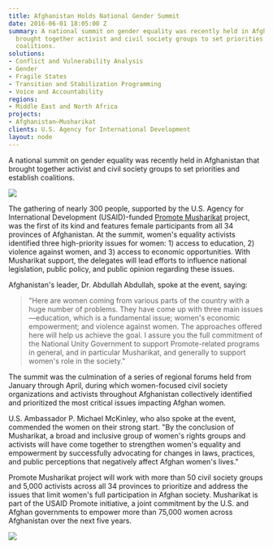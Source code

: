 ```yaml
---
title: Afghanistan Holds National Gender Summit
date: 2016-06-01 18:05:00 Z
summary: A national summit on gender equality was recently held in Afghanistan that
  brought together activist and civil society groups to set priorities and establish
  coalitions.
solutions:
- Conflict and Vulnerability Analysis
- Gender
- Fragile States
- Transition and Stabilization Programming
- Voice and Accountability
regions:
- Middle East and North Africa
projects:
- Afghanistan—Musharikat
clients: U.S. Agency for International Development
layout: node
---
```


A national summit on gender equality was recently held in Afghanistan that brought together activist and civil society groups to set priorities and establish coalitions.

![][1]

The gathering of nearly 300 people, supported by the U.S. Agency for International Development (USAID)-funded [Promote Musharikat][2] project, was the first of its kind and features female participants from all 34 provinces of Afghanistan. At the summit, women's equality activists identified three high-priority issues for women: 1) access to education, 2) violence against women, and 3) access to economic opportunities. With Musharikat support, the delegates will lead efforts to influence national legislation, public policy, and public opinion regarding these issues.

Afghanistan's leader, Dr. Abdullah Abdullah, spoke at the event, saying:

> "Here are women coming from various parts of the country with a huge number of problems. They have come up with three main issues—education, which is a fundamental issue; women's economic empowerment; and violence against women. The approaches offered here will help us achieve the goal. I assure you the full commitment of the National Unity Government to support Promote-related programs in general, and in particular Musharikat, and generally to support women's role in the society."

The summit was the culmination of a series of regional forums held from January through April, during which women-focused civil society organizations and activists throughout Afghanistan collectively identified and prioritized the most critical issues impacting Afghan women.

U.S. Ambassador P. Michael McKinley, who also spoke at the event, commended the women on their strong start. "By the conclusion of Musharikat, a broad and inclusive group of women's rights groups and activists will have come together to strengthen women's equality and empowerment by successfully advocating for changes in laws, practices, and public perceptions that negatively affect Afghan women's lives."

Promote Musharikat project will work with more than 50 civil society groups and 5,000 activists across all 34 provinces to prioritize and address the issues that limit women's full participation in Afghan society. Musharikat is part of the USAID Promote initiative, a joint commitment by the U.S. and Afghan governments to empower more than 75,000 women across Afghanistan over the next five years.

![][3]

[1]: /assets/images/news/Mush%201.jpg
[2]: /our-work/projects/afghanistan-musharikat
[3]: /assets/images/news/Mush%202.jpg
